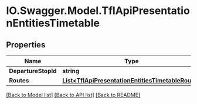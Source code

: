 # IO.Swagger.Model.TflApiPresentationEntitiesTimetable
## Properties

Name | Type | Description | Notes
------------ | ------------- | ------------- | -------------
**DepartureStopId** | **string** |  | [optional] 
**Routes** | [**List&lt;TflApiPresentationEntitiesTimetableRoute&gt;**](TflApiPresentationEntitiesTimetableRoute.md) |  | [optional] 

[[Back to Model list]](../README.md#documentation-for-models) [[Back to API list]](../README.md#documentation-for-api-endpoints) [[Back to README]](../README.md)

